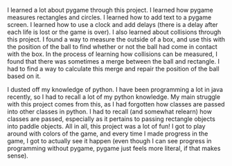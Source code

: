 I learned a lot about pygame through this project. I learned how pygame measures rectangles and circles. I learned how to add text to a pygame screen. I learned how to use a clock and add delays (there is a delay after each life is lost or the game is over). I also learned about collisions through this project. I found a way to measure the outside of a box, and use this with the position of the ball to find whether or not the ball had come in contact with the box. In the process of learning how collisions can be measured, I found that there was sometimes a merge between the ball and rectangle. I had to find a way to calculate this merge and repair the position of the ball based on it. 

I dusted off my knowledge of python. I have been programming a lot in java recently, so I had to recall a lot of my python knowledge. My main struggle with this project comes from this, as I had forgotten how classes are passed into other classes in python. I had to recall (and somewhat relearn) how classes are passed, especially as it pertains to passing rectangle objects into paddle objects. All in all, this project was a lot of fun! I got to play around with colors of the game, and every time I made progress in the game, I got to actually see it happen (even though I can see progress in programming without pygame, pygame just feels more literal, if that makes sense).